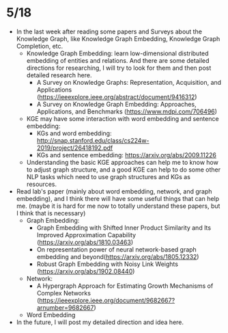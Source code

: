 # 5/18

* In the last week after reading some papers and Surveys about the Knowledge Graph, like Knowledge Graph Embedding, Knowledge Graph Completion, etc.  
  * Knowledge Graph Embedding: learn low-dimensional distributed embedding of entities and relations. And there are some detailed directions for researching, I will try to look for them and then post detailed research here.
    * A Survey on Knowledge Graphs: Representation, Acquisition, and Applications (https://ieeexplore.ieee.org/abstract/document/9416312)
    * A Survey on Knowledge Graph Embedding: Approaches, Applications, and Benchmarks (https://www.mdpi.com/706496)
  * KGE may have some interaction with word embedding and sentence embedding:
    * KGs and word embedding: http://snap.stanford.edu/class/cs224w-2019/project/26418192.pdf
    * KGs and sentence embedding: https://arxiv.org/abs/2009.11226
  * Understanding the basic KGE approaches can help me to know how to adjust graph structure,  and a good KGE can help to do some other NLP tasks which need to use graph structures and KGs as resources.
* Read lab's paper (mainly about word embedding, network, and graph embedding), and I think there will have some useful things that can help me. (maybe it is hard for me now to totally understand these papers, but I think that is necessary)
  * Graph Embedding:
    * Graph Embedding with Shifted Inner Product Similarity and Its Improved Approximation Capability (https://arxiv.org/abs/1810.03463)
    * On representation power of neural network-based graph embedding and beyond(https://arxiv.org/abs/1805.12332)
    * Robust Graph Embedding with Noisy Link Weights (https://arxiv.org/abs/1902.08440)
  * Network: 
    * A Hypergraph Approach for Estimating Growth Mechanisms of Complex Networks (https://ieeexplore.ieee.org/document/9682667?arnumber=9682667)
  * Word Embedding
* In the future, I will post my detailed direction and idea here.